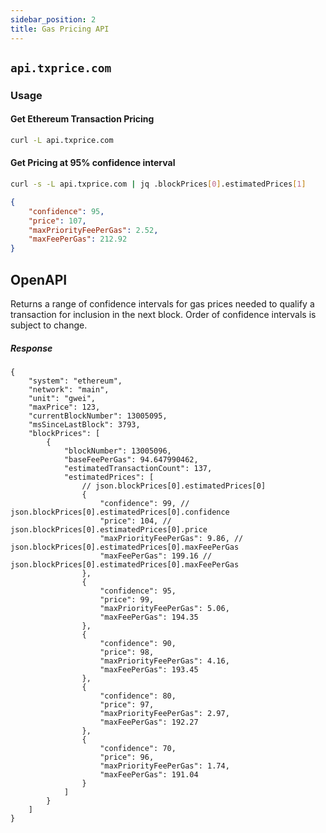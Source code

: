 ```yaml
---
sidebar_position: 2
title: Gas Pricing API
---
```


## `api.txprice.com`

### Usage

#### Get Ethereum Transaction Pricing

```bash
curl -L api.txprice.com
```

#### Get Pricing at 95% confidence interval

```bash
curl -s -L api.txprice.com | jq .blockPrices[0].estimatedPrices[1]
```

```json
{
    "confidence": 95,
    "price": 107,
    "maxPriorityFeePerGas": 2.52,
    "maxFeePerGas": 212.92
}
```

## OpenAPI

Returns a range of confidence intervals for gas prices needed to qualify a transaction for inclusion in the next block. Order of confidence intervals is subject to change.

##### Response

```jsonc
{
    "system": "ethereum",
    "network": "main",
    "unit": "gwei",
    "maxPrice": 123,
    "currentBlockNumber": 13005095,
    "msSinceLastBlock": 3793,
    "blockPrices": [
        {
            "blockNumber": 13005096,
            "baseFeePerGas": 94.647990462,
            "estimatedTransactionCount": 137,
            "estimatedPrices": [
                // json.blockPrices[0].estimatedPrices[0]
                {
                    "confidence": 99, // json.blockPrices[0].estimatedPrices[0].confidence
                    "price": 104, // json.blockPrices[0].estimatedPrices[0].price
                    "maxPriorityFeePerGas": 9.86, // json.blockPrices[0].estimatedPrices[0].maxFeePerGas
                    "maxFeePerGas": 199.16 // json.blockPrices[0].estimatedPrices[0].maxFeePerGas
                },
                {
                    "confidence": 95,
                    "price": 99,
                    "maxPriorityFeePerGas": 5.06,
                    "maxFeePerGas": 194.35
                },
                {
                    "confidence": 90,
                    "price": 98,
                    "maxPriorityFeePerGas": 4.16,
                    "maxFeePerGas": 193.45
                },
                {
                    "confidence": 80,
                    "price": 97,
                    "maxPriorityFeePerGas": 2.97,
                    "maxFeePerGas": 192.27
                },
                {
                    "confidence": 70,
                    "price": 96,
                    "maxPriorityFeePerGas": 1.74,
                    "maxFeePerGas": 191.04
                }
            ]
        }
    ]
}
```
